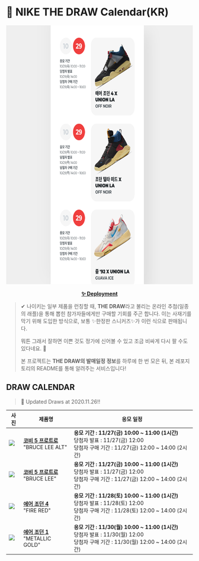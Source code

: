 # 👟 NIKE THE DRAW Calendar(KR)

<div align="center">
  <a href="https://junhoyeo.github.io/NIKE-THE-DRAW-Calendar/">
    <img src="./docs/images/preview.png" alt="Preview image of deployed application" height="700px" width="700px" />
  </a>
</div>

<p align="center">
  <a href="https://junhoyeo.github.io/NIKE-THE-DRAW-Calendar/">
    <strong>✨ Deployment</strong>
  </a>
</p>

> ✔ 나이키는 일부 제품을 런칭할 때, **THE DRAW**라고 불리는 온라인 추첨(일종의 래플)을 통해 뽑힌 참가자들에게만 구매할 기회를 주곤 합니다. 이는 사재기를 막기 위해 도입한 방식으로, 보통 ✨한정판 스니커즈✨가 이런 식으로 판매됩니다.
>
> 뭐튼 그래서 잘하면 이쁜 것도 정가에 신어볼 수 있고 조금 비싸게 다시 팔 수도 있다네요. 🤭
>
> 본 프로젝트는 **THE DRAW의 발매일정 정보**를 하루에 한 번 모은 뒤, 본 레포지토리의 README를 통해 알려주는 서비스입니다!

## DRAW CALENDAR

<!-- DRAW CALENDAR: START -->

> 👟 Updated Draws at 2020.11.26‼️

| 사진 | 제품명 | 응모 일정 |
| --- | ---- | ------- |
| <img src="https://static-breeze.nike.co.kr/kr/ko_kr/cmsstatic/product/CD4991-101/718fa044-e69c-4802-9bf7-a3ac19d8e258_primary.jpg?snkrBrowse" width="256" /> | <a href="https://www.nike.com/kr/launch/t/men/fw/basketball/CD4991-101/xkrw51/kobe-v-protro"><strong>코비 5 프로트로</strong><br /></a> "BRUCE LEE ALT" | <strong>응모 기간 : 11/27(금) 10:00 ~ 11:00 (1시간)</strong><br />당첨자 발표 : 11/27(금) 12:00<br />당첨자 구매 기간 : 11/27(금) 12:00 ~ 14:00 (2시간) |
| <img src="https://static-breeze.nike.co.kr/kr/ko_kr/cmsstatic/product/CD4991-700/d852f08a-0c68-448a-8825-2644651246d8_primary.jpg?snkrBrowse" width="256" /> | <a href="https://www.nike.com/kr/launch/t/men/fw/basketball/CD4991-700/vjms25/kobe-v-protro"><strong>코비 5 프로트로</strong><br /></a> "BRUCE LEE" | <strong>응모 기간 : 11/27(금) 10:00 ~ 11:00 (1시간)</strong><br />당첨자 발표 : 11/27(금) 12:00<br />당첨자 구매 기간 : 11/27(금) 12:00 ~ 14:00 (2시간) |
| <img src="https://static-breeze.nike.co.kr/kr/ko_kr/cmsstatic/product/DC7770-160/f7f3762d-2757-41ac-8d95-8932dc7d4d87_primary.jpg?snkrBrowse" width="256" /> | <a href="https://www.nike.com/kr/launch/t/men/fw/basketball/DC7770-160/qtxq44/air-jordan-4-retro"><strong>에어 조던 4</strong><br /></a> "FIRE RED" | <strong>응모 기간 : 11/28(토) 10:00 ~ 11:00 (1시간)</strong><br />당첨자 발표 : 11/28(토) 12:00<br />당첨자 구매 기간 : 11/28(토) 12:00 ~ 14:00 (2시간) |
| <img src="https://static-breeze.nike.co.kr/kr/ko_kr/cmsstatic/product/555088-032/39b82836-3878-48ce-ac72-4e2865a2d068_primary.jpg?snkrBrowse" width="256" /> | <a href="https://www.nike.com/kr/launch/t/men/fw/basketball/555088-032/jwqt79/air-jordan-1-retro-high-og"><strong>에어 조던 1</strong><br /></a> "METALLIC GOLD" | <strong>응모 기간 : 11/30(월) 10:00 ~ 11:00 (1시간)</strong><br />당첨자 발표 : 11/30(월) 12:00<br />당첨자 구매 기간 : 11/30(월) 12:00 ~ 14:00 (2시간) |

<!-- DRAW CALENDAR: END -->
